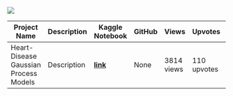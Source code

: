 ![](https://i.imgur.com/n05GiCf.png)

|Project Name| Description | Kaggle Notebook | GitHub | Views | Upvotes | Forks |
|-|-|-|-|-|-|-|
|Heart-Disease Gaussian Process Models| Description | **[link](https://www.kaggle.com/code/shtrausslearning/heart-disease-gaussian-process-models)** | None | 3814 views | 110 upvotes | 60 forks |
